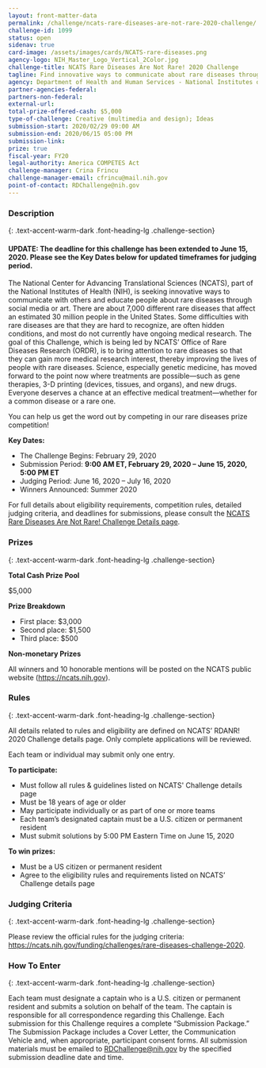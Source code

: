 ```yaml
---
layout: front-matter-data
permalink: /challenge/ncats-rare-diseases-are-not-rare-2020-challenge/
challenge-id: 1099
status: open
sidenav: true
card-image: /assets/images/cards/NCATS-rare-diseases.png
agency-logo: NIH_Master_Logo_Vertical_2Color.jpg
challenge-title: NCATS Rare Diseases Are Not Rare! 2020 Challenge
tagline: Find innovative ways to communicate about rare diseases through social media or art.
agency: Department of Health and Human Services - National Institutes of Health 
partner-agencies-federal:
partners-non-federal:
external-url:
total-prize-offered-cash: $5,000
type-of-challenge: Creative (multimedia and design); Ideas
submission-start: 2020/02/29 09:00 AM 
submission-end: 2020/06/15 05:00 PM
submission-link:
prize: true
fiscal-year: FY20
legal-authority: America COMPETES Act
challenge-manager: Crina Frincu
challenge-manager-email: cfrincu@mail.nih.gov
point-of-contact: RDChallenge@nih.gov
---
```




<!-- Description start -->
### Description
{: .text-accent-warm-dark .font-heading-lg .challenge-section}

<h4>UPDATE: The deadline for this challenge has been extended to June 15, 2020. Please see the Key Dates below for updated timeframes for judging period.</h4>
<p>The National Center for Advancing Translational Sciences (NCATS), part of the National Institutes of Health (NIH), is seeking innovative ways to communicate with others and educate people about rare diseases through social media or art. There are about 7,000 different rare diseases that affect an estimated 30 million people in the United States. Some difficulties with rare diseases are that they are hard to recognize, are often hidden conditions, and most do not currently have ongoing medical research. The goal of this Challenge, which is being led by NCATS&rsquo; Office of Rare Diseases Research (ORDR), is to bring attention to rare diseases so that they can gain more medical research interest, thereby improving the lives of people with rare diseases. Science, especially genetic medicine, has moved forward to the point now where treatments are possible&mdash;such as gene therapies, 3-D printing (devices, tissues, and organs), and new drugs. Everyone deserves a chance at an effective medical treatment&mdash;whether for a common disease or a rare one.</p>
<p>You can help us get the word out by competing in our rare diseases prize competition!</p>
<p><strong>Key Dates:</strong></p>
<ul>
<li>The Challenge Begins: February 29, 2020</li>
<li>Submission Period: <strong>9:00 AM ET, February 29, 2020 &ndash; June 15, 2020, 5:00 PM ET</strong></li>
<li>Judging Period: June 16, 2020 &ndash; July 16, 2020</li>
<li>Winners Announced: Summer 2020</li>
</ul>
<p>For full details about eligibility requirements, competition rules, detailed judging criteria, and deadlines for submissions, please consult the <a href="https://ncats.nih.gov/funding/challenges/rare-diseases-challenge-2020">NCATS Rare Diseases Are Not Rare! Challenge Details page</a>.</p>

<!-- Prizes start -->
### Prizes
{: .text-accent-warm-dark .font-heading-lg .challenge-section}

<p><strong>Total Cash Prize Pool</strong></p>
<p>$5,000</p>
<p><strong>Prize Breakdown</strong></p>
<ul>
<li>First place: $3,000</li>
<li>Second place: $1,500</li>
<li>Third place: $500</li>
</ul>
<p><strong>Non-monetary Prizes</strong></p>
<p>All winners and 10 honorable mentions will be posted on the NCATS public website (<a href="https://ncats.nih.gov">https://ncats.nih.gov</a>).</p>

<!-- Rules start -->
### Rules 
{: .text-accent-warm-dark .font-heading-lg .challenge-section}

<p>All details related to rules and eligibility are defined on NCATS&rsquo; RDANR! 2020 Challenge details page. Only complete applications will be reviewed.</p>
<p>Each team or individual may submit only one entry.</p>
<p><strong>To participate:</strong></p>
<ul>
<li>Must follow all rules &amp; guidelines listed on NCATS' Challenge details page</li>
<li>Must be 18 years of age or older</li>
<li>May participate individually or as part of one or more teams</li>
<li>Each team&rsquo;s designated captain must be a U.S. citizen or permanent resident</li>
<li>Must submit solutions by 5:00 PM Eastern Time on June 15, 2020</li>
</ul>
<p><strong>To win prizes:</strong></p>
<ul>
<li>Must be a US citizen or permanent resident</li>
<li>Agree to the eligibility rules and requirements listed on NCATS&rsquo; Challenge details page</li>
</ul>

<!-- Judging start -->
### Judging Criteria
{: .text-accent-warm-dark .font-heading-lg .challenge-section}

<p>Please review the official rules for the judging criteria: <a href="https://ncats.nih.gov/funding/challenges/rare-diseases-challenge-2020">https://ncats.nih.gov/funding/challenges/rare-diseases-challenge-2020</a>.</p>

<!--  How To Enter start -->
### How To Enter
{: .text-accent-warm-dark .font-heading-lg .challenge-section}

<p>Each team must designate a captain who is a U.S. citizen or permanent resident and submits a solution on behalf of the team. The captain is responsible for all correspondence regarding this Challenge. Each submission for this Challenge requires a complete &ldquo;Submission Package.&rdquo; The Submission Package includes a Cover Letter, the Communication Vehicle and, when appropriate, participant consent forms. All submission materials must be emailed to <a href="mailto:RDChallenge@nih.gov">RDChallenge@nih.gov</a> by the specified submission deadline date and time.</p>
